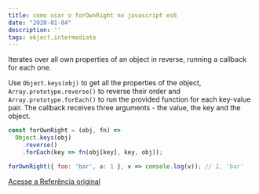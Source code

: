 ```yaml
---
title: como usar o forOwnRight no javascript es6
date: "2020-01-04"
description: ''
tags: object,intermediate
---
```


Iterates over all own properties of an object in reverse, running a callback for each one.

Use `Object.keys(obj)` to get all the properties of the object, `Array.prototype.reverse()` to reverse their order and `Array.prototype.forEach()` to run the provided function for each key-value pair. The callback receives three arguments - the value, the key and the object.

```js
const forOwnRight = (obj, fn) =>
  Object.keys(obj)
    .reverse()
    .forEach(key => fn(obj[key], key, obj));
```

```js
forOwnRight({ foo: 'bar', a: 1 }, v => console.log(v)); // 1, 'bar'
```


[Acesse a Referência original](http://github.com/30-seconds/)
